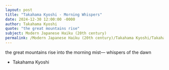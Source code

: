 ```yaml
---
layout: post
title: "Takahama Kyoshi - Morning Whispers"
date: 2024-12-30 12:00:00 -0000
author: Takahama Kyoshi
quote: "the great mountains rise"
subject: Modern Japanese Haiku (20th century)
permalink: /Modern Japanese Haiku (20th century)/Takahama Kyoshi/Takahama Kyoshi - Morning Whispers
---
```


the great mountains rise
into the morning mist—
whispers of the dawn

- Takahama Kyoshi
